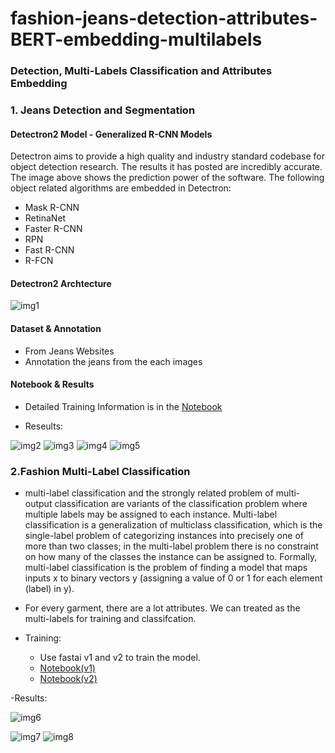 # fashion-jeans-detection-attributes-BERT-embedding-multilabels
### Detection, Multi-Labels Classification and Attributes Embedding

### 1. Jeans Detection and Segmentation

#### Detectron2 Model - Generalized R-CNN Models

Detectron aims to provide a high quality and industry standard codebase for object detection research. The results it has posted are incredibly accurate. The image above shows the prediction power of the software. The following object related algorithms are embedded in Detectron:
- Mask R-CNN
- RetinaNet
- Faster R-CNN
- RPN
- Fast R-CNN
- R-FCN

#### Detectron2 Archtecture

![img1](https://github.com/Pyligent/fashion-jeans-detection-attributes-BERT-embedding-multilabels/blob/master/img/detectron2.png)

#### Dataset & Annotation
 - From Jeans Websites
 - Annotation the jeans from the each images
 
#### Notebook & Results

- Detailed Training Information is in the [Notebook](https://github.com/Pyligent/fashion-jeans-detection-attributes-BERT-embedding-multilabels/blob/master/Jeans_Dectection_Segmentation_v1.ipynb)

- Reseults:   

![img2](https://github.com/Pyligent/fashion-jeans-detection-attributes-BERT-embedding-multilabels/blob/master/img/test1.png)
![img3](https://github.com/Pyligent/fashion-jeans-detection-attributes-BERT-embedding-multilabels/blob/master/img/test2.png)
![img4](https://github.com/Pyligent/fashion-jeans-detection-attributes-BERT-embedding-multilabels/blob/master/img/test3.png)
![img5](https://github.com/Pyligent/fashion-jeans-detection-attributes-BERT-embedding-multilabels/blob/master/img/test4.png)

### 2.Fashion Multi-Label Classification 

- multi-label classification and the strongly related problem of multi-output classification are variants of the classification problem where multiple labels may be assigned to each instance. Multi-label classification is a generalization of multiclass classification, which is the single-label problem of categorizing instances into precisely one of more than two classes; in the multi-label problem there is no constraint on how many of the classes the instance can be assigned to.
Formally, multi-label classification is the problem of finding a model that maps inputs x to binary vectors y (assigning a value of 0 or 1 for each element (label) in y).

- For every garment, there are a lot attributes. We can treated as the multi-labels for training and classifcation.

- Training:
  - Use fastai v1 and v2 to train the model. 
  - [Notebook(v1)](https://github.com/Pyligent/fashion-jeans-detection-attributes-BERT-embedding-multilabels/blob/master/levis_multilabel_fastaiv1.ipynb)
  - [Notebook(v2)](https://github.com/Pyligent/fashion-jeans-detection-attributes-BERT-embedding-multilabels/blob/master/multilabe_fastai2.ipynb)
  
 -Results:
 
![img6](https://github.com/Pyligent/fashion-jeans-detection-attributes-BERT-embedding-multilabels/blob/master/img/mlr1.png)   

![img7](https://github.com/Pyligent/fashion-jeans-detection-attributes-BERT-embedding-multilabels/blob/master/img/mlr2.png)
![img8](https://github.com/Pyligent/fashion-jeans-detection-attributes-BERT-embedding-multilabels/blob/master/img/mlr3.png)

